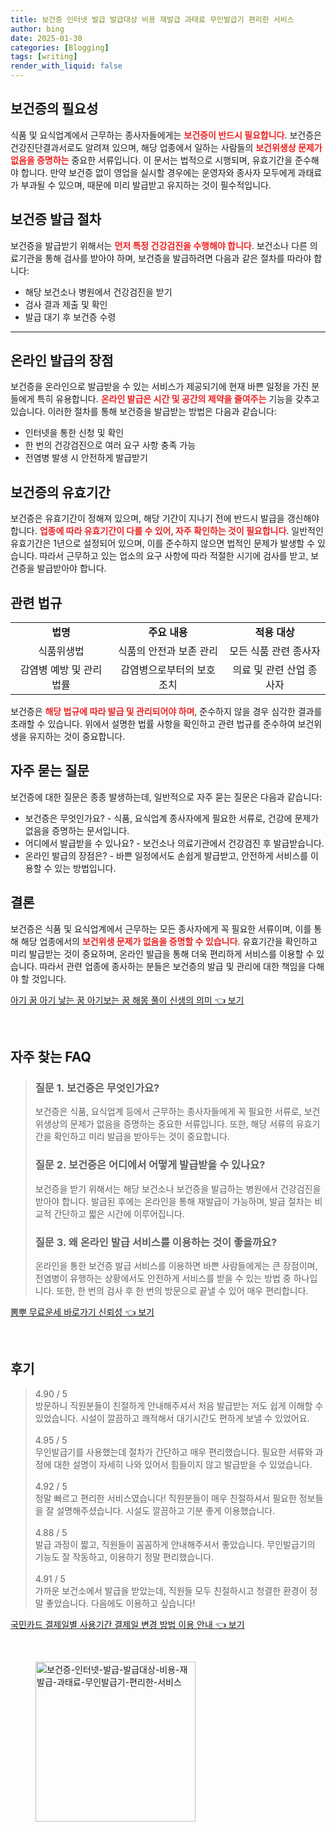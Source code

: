 ```yaml
---
title: 보건증 인터넷 발급 발급대상 비용 재발급 과태료 무인발급기 편리한 서비스
author: bing
date: 2025-01-30
categories: [Blogging]
tags: [writing]
render_with_liquid: false
---
```



<h2 id='보건증의 필요성'>보건증의 필요성</h2>

<p>식품 및 요식업계에서 근무하는 종사자들에게는 <b><span style="color: #ee2323;">보건증이 반드시 필요합니다</span></b>. 보건증은 건강진단결과서로도 알려져 있으며, 해당 업종에서 일하는 사람들의 <b><span style="color: #ee2323;">보건위생상 문제가 없음을 증명하는</span></b> 중요한 서류입니다. 이 문서는 법적으로 시행되며, 유효기간을 준수해야 합니다. 만약 보건증 없이 영업을 실시할 경우에는 운영자와 종사자 모두에게 과태료가 부과될 수 있으며, 때문에 미리 발급받고 유지하는 것이 필수적입니다.</p>

<h2 id='보건증 발급 절차'>보건증 발급 절차</h2>

<p>보건증을 발급받기 위해서는 <b><span style="color: #ee2323;">먼저 특정 건강검진을 수행해야 합니다</span></b>. 보건소나 다른 의료기관을 통해 검사를 받아야 하며, 보건증을 발급하려면 다음과 같은 절차를 따라야 합니다:</p>

<ul>
    <li>해당 보건소나 병원에서 건강검진을 받기</li>
    <li>검사 결과 제출 및 확인</li>
    <li>발급 대기 후 보건증 수령</li>
</ul>

<hr />

<h2 id='온라인 발급의 장점'>온라인 발급의 장점</h2>

<p>보건증을 온라인으로 발급받을 수 있는 서비스가 제공되기에 현재 바쁜 일정을 가진 분들에게 특히 유용합니다. <b><span style="color: #ee2323;">온라인 발급은 시간 및 공간의 제약을 줄여주는</span></b> 기능을 갖추고 있습니다. 이러한 절차를 통해 보건증을 발급받는 방법은 다음과 같습니다:</p>

<ul>
    <li>인터넷을 통한 신청 및 확인</li>
    <li>한 번의 건강검진으로 여러 요구 사항 충족 가능</li>
    <li>전염병 발생 시 안전하게 발급받기</li>
</ul>

<h2 id='보건증의 유효기간'>보건증의 유효기간</h2>

<p>보건증은 유효기간이 정해져 있으며, 해당 기간이 지나기 전에 반드시 발급을 갱신해야 합니다. <b><span style="color: #ee2323;">업종에 따라 유효기간이 다를 수 있어, 자주 확인하는 것이 필요합니다</span></b>. 일반적인 유효기간은 1년으로 설정되어 있으며, 이를 준수하지 않으면 법적인 문제가 발생할 수 있습니다. 따라서 근무하고 있는 업소의 요구 사항에 따라 적절한 시기에 검사를 받고, 보건증을 발급받아야 합니다.</p>

<h2 id='관련 법규'>관련 법규</h2>

<table>
    <tr>
        <td style="text-align: center; height: 17px;"><b>법명</b></td>
        <td style="text-align: center; height: 17px;"><b>주요 내용</b></td>
        <td style="text-align: center; height: 17px;"><b>적용 대상</b></td>
    </tr>
    <tr>
        <td style="text-align: center; height: 17px;">식품위생법</td>
        <td style="text-align: center; height: 17px;">식품의 안전과 보존 관리</td>
        <td style="text-align: center; height: 17px;">모든 식품 관련 종사자</td>
    </tr>
    <tr>
        <td style="text-align: center; height: 17px;">감염병 예방 및 관리 법률</td>
        <td style="text-align: center; height: 17px;">감염병으로부터의 보호 조치</td>
        <td style="text-align: center; height: 17px;">의료 및 관련 산업 종사자</td>
    </tr>
</table>

<p>보건증은 <b><span style="color: #ee2323;">해당 법규에 따라 발급 및 관리되어야 하며</span></b>, 준수하지 않을 경우 심각한 결과를 초래할 수 있습니다. 위에서 설명한 법률 사항을 확인하고 관련 법규를 준수하여 보건위생을 유지하는 것이 중요합니다.</p>

<h2 id='자주 묻는 질문'>자주 묻는 질문</h2>

<p>보건증에 대한 질문은 종종 발생하는데, 일반적으로 자주 묻는 질문은 다음과 같습니다:</p>

<ul>
    <li>보건증은 무엇인가요? - 식품, 요식업계 종사자에게 필요한 서류로, 건강에 문제가 없음을 증명하는 문서입니다.</li>
    <li>어디에서 발급받을 수 있나요? - 보건소나 의료기관에서 건강검진 후 발급받습니다.</li>
    <li>온라인 발급의 장점은? - 바쁜 일정에서도 손쉽게 발급받고, 안전하게 서비스를 이용할 수 있는 방법입니다.</li>
</ul>

<h2 id='결론'>결론</h2>

<p>보건증은 식품 및 요식업계에서 근무하는 모든 종사자에게 꼭 필요한 서류이며, 이를 통해 해당 업종에서의 <b><span style="color: #ee2323;">보건위생 문제가 없음을 증명할 수 있습니다</span></b>. 유효기간을 확인하고 미리 발급받는 것이 중요하며, 온라인 발급을 통해 더욱 편리하게 서비스를 이용할 수 있습니다. 따라서 관련 업종에 종사하는 분들은 보건증의 발급 및 관리에 대한 책임을 다해야 할 것입니다.</p>


<p><a class="click-button" title="아기 꿈 아기 낳는 꿈 아기보는 꿈 해몽 풀이 신생의 의미" href="https://afficreate.github.io/posts/%EC%95%84%EA%B8%B0-%EA%BF%88-%EC%95%84%EA%B8%B0-%EB%82%B3%EB%8A%94-%EA%BF%88-%EC%95%84%EA%B8%B0%EB%B3%B4%EB%8A%94-%EA%BF%88-%ED%95%B4%EB%AA%BD-%ED%92%80%EC%9D%B4-%EC%8B%A0%EC%83%9D%EC%9D%98-%EC%9D%98%EB%AF%B8/" rel="dofollow">아기 꿈 아기 낳는 꿈 아기보는 꿈 해몽 풀이 신생의 의미 👈 보기</a></p><br>
<h2 id='자주_찾는_FAQ'>자주 찾는 FAQ</h2>
<div itemscope="" itemtype="https://schema.org/FAQPage"> 
<blockquote> 
<div itemscope="" itemprop="mainEntity" itemtype="https://schema.org/Question"> 
<h3 itemprop="name">질문 1. 보건증은 무엇인가요?</h3> 
<div itemscope="" itemprop="acceptedAnswer" itemtype="https://schema.org/Answer"> 
<span itemprop="text"> 
<p>보건증은 식품, 요식업계 등에서 근무하는 종사자들에게 꼭 필요한 서류로, 보건위생상의 문제가 없음을 증명하는 중요한 서류입니다. 또한, 해당 서류의 유효기간을 확인하고 미리 발급을 받아두는 것이 중요합니다.</p> 
</span> 
</div> 
</div> 
<div itemscope="" itemprop="mainEntity" itemtype="https://schema.org/Question"> 
<h3 itemprop="name">질문 2. 보건증은 어디에서 어떻게 발급받을 수 있나요?</h3> 
<div itemscope="" itemprop="acceptedAnswer" itemtype="https://schema.org/Answer"> 
<span itemprop="text"> 
<p>보건증을 받기 위해서는 해당 보건소나 보건증을 발급하는 병원에서 건강검진을 받아야 합니다. 발급된 후에는 온라인을 통해 재발급이 가능하며, 발급 절차는 비교적 간단하고 짧은 시간에 이루어집니다.</p> 
</span> 
</div> 
</div> 
<div itemscope="" itemprop="mainEntity" itemtype="https://schema.org/Question"> 
<h3 itemprop="name">질문 3. 왜 온라인 발급 서비스를 이용하는 것이 좋을까요?</h3> 
<div itemscope="" itemprop="acceptedAnswer" itemtype="https://schema.org/Answer"> 
<span itemprop="text"> 
<p>온라인을 통한 보건증 발급 서비스를 이용하면 바쁜 사람들에게는 큰 장점이며, 전염병이 유행하는 상황에서도 안전하게 서비스를 받을 수 있는 방법 중 하나입니다. 또한, 한 번의 검사 후 한 번의 방문으로 끝낼 수 있어 매우 편리합니다.</p> 
</span> 
</div> 
</div> 
</blockquote> 
</div>
<p><a class="click-button" title="뽐뿌 무료운세 바로가기 신뢰성" href="https://afficreate.github.io/posts/%EB%BD%90%EB%BF%8C-%EB%AC%B4%EB%A3%8C%EC%9A%B4%EC%84%B8-%EB%B0%94%EB%A1%9C%EA%B0%80%EA%B8%B0-%EC%8B%A0%EB%A2%B0%EC%84%B1/" rel="dofollow">뽐뿌 무료운세 바로가기 신뢰성 👈 보기</a></p><br>
<h2 id='후기'>후기</h2>
<div itemscope itemtype="https://schema.org/Product">
  <blockquote>
  <div itemprop="review" itemscope itemtype="https://schema.org/Review">
      <div itemprop="reviewRating" itemscope itemtype="https://schema.org/Rating"> <span itemprop="ratingValue">4.90</span> / <span itemprop="bestRating">5</span> </div>
      <span itemprop="reviewBody">방문하니 직원분들이 친절하게 안내해주셔서 처음 발급받는 저도 쉽게 이해할 수 있었습니다. 시설이 깔끔하고 쾌적해서 대기시간도 편하게 보낼 수 있었어요.</span>
  </div>
  <br>
  <div itemprop="review" itemscope itemtype="https://schema.org/Review">
      <div itemprop="reviewRating" itemscope itemtype="https://schema.org/Rating"> <span itemprop="ratingValue">4.95</span> / <span itemprop="bestRating">5</span> </div>
      <span itemprop="reviewBody">무인발급기를 사용했는데 절차가 간단하고 매우 편리했습니다. 필요한 서류와 과정에 대한 설명이 자세히 나와 있어서 힘들이지 않고 발급받을 수 있었습니다.</span>
  </div>
  <br>
  <div itemprop="review" itemscope itemtype="https://schema.org/Review">
      <div itemprop="reviewRating" itemscope itemtype="https://schema.org/Rating"> <span itemprop="ratingValue">4.92</span> / <span itemprop="bestRating">5</span> </div>
      <span itemprop="reviewBody">정말 빠르고 편리한 서비스였습니다! 직원분들이 매우 친절하셔서 필요한 정보들을 잘 설명해주셨습니다. 시설도 깔끔하고 기분 좋게 이용했습니다.</span>
  </div>
  <br>
  <div itemprop="review" itemscope itemtype="https://schema.org/Review">
      <div itemprop="reviewRating" itemscope itemtype="https://schema.org/Rating"> <span itemprop="ratingValue">4.88</span> / <span itemprop="bestRating">5</span> </div>
      <span itemprop="reviewBody">발급 과정이 짧고, 직원들이 꼼꼼하게 안내해주셔서 좋았습니다. 무인발급기의 기능도 잘 작동하고, 이용하기 정말 편리했습니다.</span>
  </div>
  <br>
  <div itemprop="review" itemscope itemtype="https://schema.org/Review">
      <div itemprop="reviewRating" itemscope itemtype="https://schema.org/Rating"> <span itemprop="ratingValue">4.91</span> / <span itemprop="bestRating">5</span> </div>
      <span itemprop="reviewBody">가까운 보건소에서 발급을 받았는데, 직원들 모두 친절하시고 청결한 환경이 정말 좋았습니다. 다음에도 이용하고 싶습니다!</span>
  </div>
  </blockquote>
</div>
<p><a class="click-button" title="국민카드 결제일별 사용기간 결제일 변경 방법 이용 안내" href="https://afficreate.github.io/posts/%EA%B5%AD%EB%AF%BC%EC%B9%B4%EB%93%9C-%EA%B2%B0%EC%A0%9C%EC%9D%BC%EB%B3%84-%EC%82%AC%EC%9A%A9%EA%B8%B0%EA%B0%84-%EA%B2%B0%EC%A0%9C%EC%9D%BC-%EB%B3%80%EA%B2%BD-%EB%B0%A9%EB%B2%95-%EC%9D%B4%EC%9A%A9-%EC%95%88%EB%82%B4/" rel="dofollow">국민카드 결제일별 사용기간 결제일 변경 방법 이용 안내 👈 보기</a></p><br>
<figure class="image"><img src="https://afficreate.github.io/assets/img/thumbnail/보건증-인터넷-발급-발급대상-비용-재발급-과태료-무인발급기-편리한-서비스.webp" alt="보건증-인터넷-발급-발급대상-비용-재발급-과태료-무인발급기-편리한-서비스" width="256" height="256"></figure>
